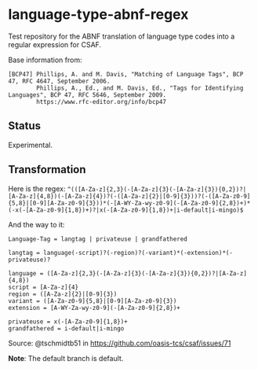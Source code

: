 # language-type-abnf-regex

Test repository for the ABNF translation of language type codes into a regular expression for CSAF.

Base information from:
```
[BCP47] Phillips, A. and M. Davis, "Matching of Language Tags", BCP 47, RFC 4647, September 2006. 
        Phillips, A., Ed., and M. Davis, Ed., "Tags for Identifying Languages", BCP 47, RFC 5646, September 2009.
        https://www.rfc-editor.org/info/bcp47
```

## Status

Experimental.

## Transformation

Here is the regex: `^(([A-Za-z]{2,3}(-[A-Za-z]{3}(-[A-Za-z]{3}){0,2})?|[A-Za-z]{4,8})(-[A-Za-z]{4})?(-([A-Za-z]{2}|[0-9]{3}))?(-([A-Za-z0-9]{5,8}|[0-9][A-Za-z0-9]{3}))*(-[A-WY-Za-wy-z0-9](-[A-Za-z0-9]{2,8})+)*(-x(-[A-Za-z0-9]{1,8})+)?|x(-[A-Za-z0-9]{1,8})+|i-default|i-mingo)$`

And the way to it:
```
Language-Tag = langtag | privateuse | grandfathered

langtag = language(-script)?(-region)?(-variant)*(-extension)*(-privateuse)?

language = ([A-Za-z]{2,3}(-[A-Za-z]{3}(-[A-Za-z]{3}){0,2})?|[A-Za-z]{4,8})
script = [A-Za-z]{4}
region = ([A-Za-z]{2}|[0-9]{3})
variant = ([A-Za-z0-9]{5,8}|[0-9][A-Za-z0-9]{3})
extension = [A-WY-Za-wy-z0-9](-[A-Za-z0-9]{2,8})+

privateuse = x(-[A-Za-z0-9]{1,8})+
grandfathered = i-default|i-mingo
```

Source: @tschmidtb51 in https://github.com/oasis-tcs/csaf/issues/71


**Note**: The default branch is default.
